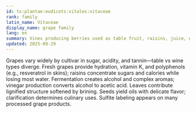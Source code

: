 ```yaml
---
id: tx:plantae:eudicots:vitales:vitaceae
rank: family
latin_name: Vitaceae
display_name: grape family
lang: en
summary: Vines producing berries used as table fruit, raisins, juice, wine, and vinegar; this node also includes edible vine leaves for dolma-style dishes.
updated: 2025-09-29
---
```


Grapes vary widely by cultivar in sugar, acidity, and tannin—table vs wine types diverge. Fresh grapes provide hydration, vitamin K, and polyphenols (e.g., resveratrol in skins); raisins concentrate sugars and calories while losing most water. Fermentation creates alcohol and complex aromas; vinegar production converts alcohol to acetic acid. Leaves contribute lignified structure softened by brining. Seeds yield oils with delicate flavor; clarification determines culinary uses. Sulfite labeling appears on many processed grape products.
